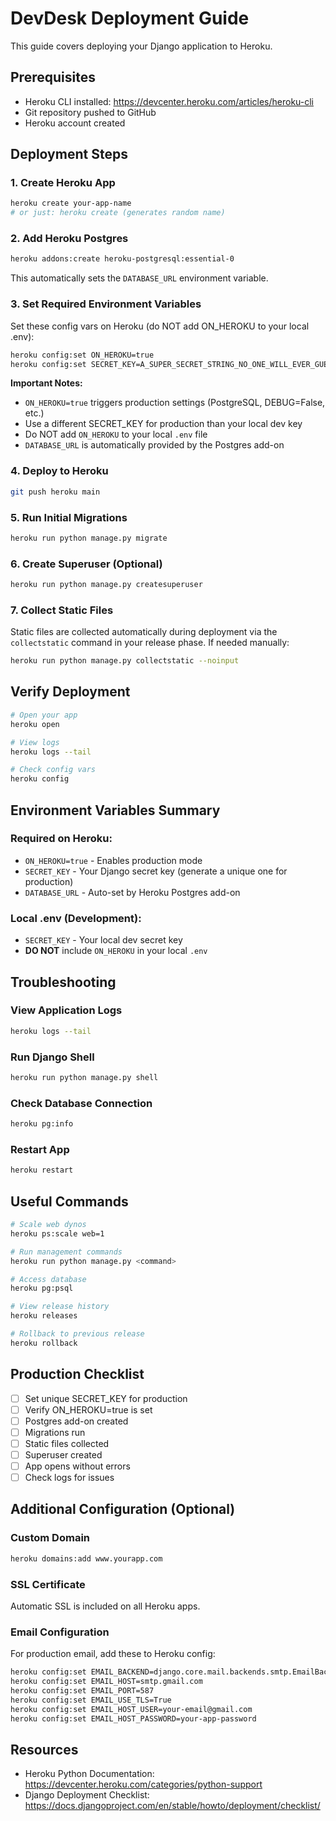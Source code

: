 # DevDesk Deployment Guide

This guide covers deploying your Django application to Heroku.

## Prerequisites

- Heroku CLI installed: https://devcenter.heroku.com/articles/heroku-cli
- Git repository pushed to GitHub
- Heroku account created

## Deployment Steps

### 1. Create Heroku App

```bash
heroku create your-app-name
# or just: heroku create (generates random name)
```

### 2. Add Heroku Postgres

```bash
heroku addons:create heroku-postgresql:essential-0
```

This automatically sets the `DATABASE_URL` environment variable.

### 3. Set Required Environment Variables

Set these config vars on Heroku (do NOT add ON_HEROKU to your local .env):

```bash
heroku config:set ON_HEROKU=true
heroku config:set SECRET_KEY=A_SUPER_SECRET_STRING_NO_ONE_WILL_EVER_GUESS_OR_KNOW
```

**Important Notes:**
- `ON_HEROKU=true` triggers production settings (PostgreSQL, DEBUG=False, etc.)
- Use a different SECRET_KEY for production than your local dev key
- Do NOT add `ON_HEROKU` to your local `.env` file
- `DATABASE_URL` is automatically provided by the Postgres add-on

### 4. Deploy to Heroku

```bash
git push heroku main
```

### 5. Run Initial Migrations

```bash
heroku run python manage.py migrate
```

### 6. Create Superuser (Optional)

```bash
heroku run python manage.py createsuperuser
```

### 7. Collect Static Files

Static files are collected automatically during deployment via the `collectstatic` command in your release phase. If needed manually:

```bash
heroku run python manage.py collectstatic --noinput
```

## Verify Deployment

```bash
# Open your app
heroku open

# View logs
heroku logs --tail

# Check config vars
heroku config
```

## Environment Variables Summary

### Required on Heroku:
- `ON_HEROKU=true` - Enables production mode
- `SECRET_KEY` - Your Django secret key (generate a unique one for production)
- `DATABASE_URL` - Auto-set by Heroku Postgres add-on

### Local .env (Development):
- `SECRET_KEY` - Your local dev secret key
- **DO NOT** include `ON_HEROKU` in your local `.env`

## Troubleshooting

### View Application Logs
```bash
heroku logs --tail
```

### Run Django Shell
```bash
heroku run python manage.py shell
```

### Check Database Connection
```bash
heroku pg:info
```

### Restart App
```bash
heroku restart
```

## Useful Commands

```bash
# Scale web dynos
heroku ps:scale web=1

# Run management commands
heroku run python manage.py <command>

# Access database
heroku pg:psql

# View release history
heroku releases

# Rollback to previous release
heroku rollback
```

## Production Checklist

- [ ] Set unique SECRET_KEY for production
- [ ] Verify ON_HEROKU=true is set
- [ ] Postgres add-on created
- [ ] Migrations run
- [ ] Static files collected
- [ ] Superuser created
- [ ] App opens without errors
- [ ] Check logs for issues

## Additional Configuration (Optional)

### Custom Domain
```bash
heroku domains:add www.yourapp.com
```

### SSL Certificate
Automatic SSL is included on all Heroku apps.

### Email Configuration
For production email, add these to Heroku config:
```bash
heroku config:set EMAIL_BACKEND=django.core.mail.backends.smtp.EmailBackend
heroku config:set EMAIL_HOST=smtp.gmail.com
heroku config:set EMAIL_PORT=587
heroku config:set EMAIL_USE_TLS=True
heroku config:set EMAIL_HOST_USER=your-email@gmail.com
heroku config:set EMAIL_HOST_PASSWORD=your-app-password
```

## Resources

- Heroku Python Documentation: https://devcenter.heroku.com/categories/python-support
- Django Deployment Checklist: https://docs.djangoproject.com/en/stable/howto/deployment/checklist/
